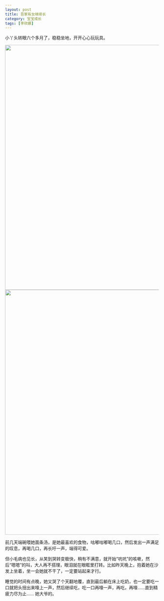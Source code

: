 ```yaml
---
layout: post
title: 吾家有女继续长
category: 宝宝成长
tags: [李欣娜]
---
```

小丫头转眼六个多月了，稳稳坐地，开开心心玩玩具。

<img style="width: 600px; height: 800px;" src="http://dear.blogbus.com/files/12264616570.jpeg" alt="">

<img style="width: 600px; height: 800px;" src="http://dear.blogbus.com/files/12264616571.jpeg" alt="">

前几天端碗喂她面条汤，是她最喜欢的食物，咕嘟咕嘟喝几口，然后发出一声满足的叹息，再喝几口，再长吁一声，端得可爱。

但小毛病也见长，从笑到哭转变极快，稍有不满意，就开始“吭吭”的咳嗽，然后“嗯嗯”的叫，大人再不搭理，眼泪就在眼眶里打转。比如昨天晚上，抱着她在沙发上坐着，坐一会她就不干了，一定要站起来才行。

睡觉的时间有点晚，她又哭了个天翻地覆，直到最后躺在床上吃奶，也一定要吃一口就把头扭出来嚎上一声，然后继续吃，吃一口再嚎一声，再吃，再嚎……直到精疲力尽为止…… 她大爷的。